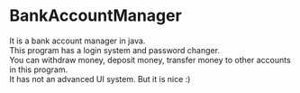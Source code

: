 # BankAccountManager
It is a bank account manager in java.<br>
This program has a login system and password changer.<br>
You can withdraw money, deposit money, transfer money to other accounts in this program.<br>
It has not an advanced UI system. But it is nice :)
